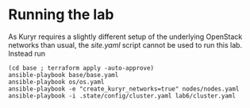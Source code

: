 Running the lab
=================

As Kuryr requires a slightly different setup of the underlying OpenStack networks than usual, the *site.yaml* script cannot be used to run this lab. Instead run

```
(cd base ; terraform apply -auto-approve)
ansible-playbook base/base.yaml
ansible-playbook os/os.yaml
ansible-playbook -e "create_kuryr_networks=true" nodes/nodes.yaml
ansible-playbook -i .state/config/cluster.yaml lab6/cluster.yaml
```
